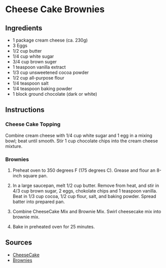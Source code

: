 # Cheese Cake Brownies

## Ingredients

- 1 package cream cheese (ca. 230g)
- 3 Eggs
- 1/2 cup butter
- 1/4 cup white sugar
- 3/4 cup brown suger
- 1 teaspoon vanilla extract
- 1/3 cup unsweetened cocoa powder
- 1/2 cup all-purpose flour
- 1/4 teaspoon salt
- 1/4 teaspoon baking powder
- 1 block ground chocolate (dark or white)

## Instructions

### Cheese Cake Topping

Combine cream cheese with 1/4 cup white sugar and 1 egg in a mixing bowl; beat until smooth. Stir 1 cup chocolate chips into the cream cheese mixture.

### Brownies

1. Preheat oven to 350 degrees F (175 degrees C). Grease and flour an 8-inch square pan.

2. In a large saucepan, melt 1/2 cup butter. Remove from heat, and stir in 4/3 cup brown sugar, 2 eggs, chokolate chips and 1 teaspoon vanilla. Beat in 1/3 cup cocoa, 1/2 cup flour, salt, and baking powder. Spread batter into prepared pan.

3. Combine CheeseCake Mix and Brownie Mix. Swirl cheesecake mix into brownie mix.

4. Bake in preheated oven for 25 minutes.

## Sources

- [CheeseCake](http://allrecipes.com/recipe/54787/chunky-cheesecake-brownies/print/?recipeType=Recipe&servings=16)
- [Brownies](http://allrecipes.com/recipe/10549/best-brownies/print/?recipeType=Recipe&servings=16)

